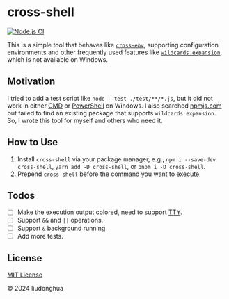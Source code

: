 # cross-shell

[![Node.js CI](https://github.com/liudonghua123/ts-esm-template/actions/workflows/node.js.yml/badge.svg)](https://github.com/liudonghua123/ts-esm-template/actions/workflows/node.js.yml)

This is a simple tool that behaves like [`cross-env`](https://www.npmjs.com/package/cross-env), supporting configuration environments and other frequently used features like [`wildcards expansion`](https://en.wikipedia.org/wiki/Wildcard_character#Filename_patterns), which is not available on Windows.

## Motivation

I tried to add a test script like `node --test ./test/**/*.js`, but it did not work in either [CMD](https://en.wikipedia.org/wiki/Cmd.exe) or [PowerShell](https://docs.microsoft.com/en-us/powershell/) on Windows. I also searched [npmjs.com](https://www.npmjs.com/) but failed to find an existing package that supports `wildcards expansion`. So, I wrote this tool for myself and others who need it.

## How to Use

1. Install `cross-shell` via your package manager, e.g., `npm i --save-dev cross-shell`, `yarn add -D cross-shell`, or `pnpm i -D cross-shell`.
2. Prepend `cross-shell` before the command you want to execute.

## Todos

- [ ] Make the execution output colored, need to support [TTY](https://en.wikipedia.org/wiki/Terminal_emulator).
- [ ] Support `&&` and `||` operations.
- [ ] Support `&` background running.
- [ ] Add more tests.

## License

[MIT License](https://opensource.org/licenses/MIT)

© 2024 liudonghua
